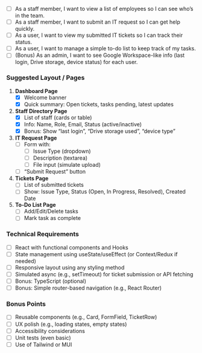 - [ ] As a staff member, I want to view a list of employees so I can see who’s in the team.
- [ ] As a staff member, I want to submit an IT request so I can get help quickly.
- [ ] As a user, I want to view my submitted IT tickets so I can track their status.
- [ ] As a user, I want to manage a simple to-do list to keep track of my tasks.
- [ ] (Bonus) As an admin, I want to see Google Workspace-like info (last login, Drive storage, device status) for each user.

### Suggested Layout / Pages

1. **Dashboard Page**
   - [x] Welcome banner
   - [x] Quick summary: Open tickets, tasks pending, latest updates
2. **Staff Directory Page**
   - [x] List of staff (cards or table)
   - [x] Info: Name, Role, Email, Status (active/inactive)
   - [x] Bonus: Show “last login”, “Drive storage used”, “device type”
3. **IT Request Page**
   - [ ] Form with:
     - [ ] Issue Type (dropdown)
     - [ ] Description (textarea)
     - [ ] File input (simulate upload)
   - [ ] “Submit Request” button
4. **Tickets Page**
   - [ ] List of submitted tickets
   - [ ] Show: Issue Type, Status (Open, In Progress, Resolved), Created Date
5. **To-Do List Page**
   - [ ] Add/Edit/Delete tasks
   - [ ] Mark task as complete

### Technical Requirements

- [ ] React with functional components and Hooks
- [ ] State management using useState/useEffect (or Context/Redux if needed)
- [ ] Responsive layout using any styling method
- [ ] Simulated async (e.g., setTimeout) for ticket submission or API fetching
- [ ] Bonus: TypeScript (optional)
- [ ] Bonus: Simple router-based navigation (e.g., React Router)

### Bonus Points

- [ ] Reusable components (e.g., Card, FormField, TicketRow)
- [ ] UX polish (e.g., loading states, empty states)
- [ ] Accessibility considerations
- [ ] Unit tests (even basic)
- [ ] Use of Tailwind or MUI
